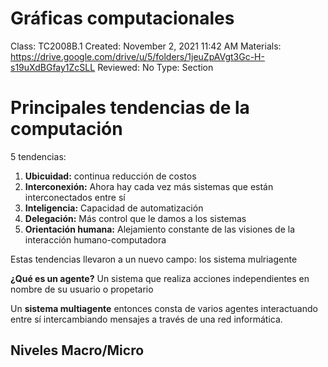 # Gráficas computacionales

Class: TC2008B.1
Created: November 2, 2021 11:42 AM
Materials: https://drive.google.com/drive/u/5/folders/1jeuZpAVgt3Gc-H-s19uXdBGfay1ZcSLL
Reviewed: No
Type: Section

# Principales tendencias de la computación

5 tendencias:

1. **Ubicuidad:** continua reducción de costos
2. **Interconexión:** Ahora hay cada vez más sistemas que están interconectados entre sí
3. **Inteligencia:** Capacidad de automatización
4. **Delegación:** Más control que le damos a los sistemas
5. **Orientación humana:** Alejamiento constante de las visiones de la interacción humano-computadora

Estas tendencias llevaron a un nuevo campo: los sistema mulriagente

**¿Qué es un agente?** Un sistema que realiza acciones independientes en nombre de su usuario o propetario

Un **sistema multiagente** entonces consta de varios agentes interactuando entre sí intercambiando mensajes a través de una red informática. 

## Niveles Macro/Micro